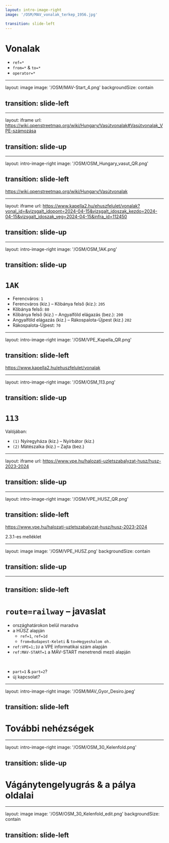 ```yaml
---
layout: intro-image-right
image: '/OSM/MAV_vonalak_terkep_1956.jpg'

transition: slide-left
---
```


# Vonalak

- `ref=*`
- `from=*` & `to=*`
- `operator=*`


---
layout: image
image: '/OSM/MAV-Start_4.png'
backgroundSize: contain

transition: slide-left
---


---
layout: iframe
url: https://wiki.openstreetmap.org/wiki/Hungary/Vasútvonalak#Vasútvonalak_VPE-számozása

transition: slide-up
---


---
layout: intro-image-right
image: '/OSM/OSM_Hungary_vasut_QR.png'

transition: slide-left
---

https://wiki.openstreetmap.org/wiki/Hungary/Vasútvonalak


---
layout: iframe
url: https://www.kapella2.hu/ehuszfelulet/vonalak?vonal_id=&vizsgalt_idopont=2024-04-15&vizsgalt_idoszak_kezdo=2024-04-15&vizsgalt_idoszak_veg=2024-04-15&infra_id=112450

transition: slide-up
---


---
layout: intro-image-right
image: '/OSM/OSM_1AK.png'

transition: slide-up
---

# `1AK`

- Ferencváros: `1`
- Ferencváros (kiz.) – Kőbánya felső (kiz.): `205`
- Kőbánya felső: `80`
- Kőbánya felső (kiz.) – Angyalföld elágazás (bez.): `200`
- Angyalföld elágazás (kiz.) – Rákospalota-Újpest (kiz.) `202`
- Rákospalota-Újpest: `70`


---
layout: intro-image-right
image: '/OSM/VPE_Kapella_QR.png'

transition: slide-left
---

https://www.kapella2.hu/ehuszfelulet/vonalak


---
layout: intro-image-right
image: '/OSM/OSM_113.png'

transition: slide-up
---

# `113`

Valójában:
- `(1)` Nyíregyháza (kiz.) – Nyírbátor (kiz.)
- `(2)` Mátészalka (kiz.) – Zajta (bez.)


---
layout: iframe
url: https://www.vpe.hu/halozati-uzletszabalyzat-husz/husz-2023-2024

transition: slide-up
---


---
layout: intro-image-right
image: '/OSM/VPE_HUSZ_QR.png'

transition: slide-left
---

https://www.vpe.hu/halozati-uzletszabalyzat-husz/husz-2023-2024

2.3.1-es melléklet


---
layout: image
image: '/OSM/VPE_HUSZ.png'
backgroundSize: contain

transition: slide-up
---


---
transition: slide-left
---

# `route=railway` – javaslat

- országhatárokon belül maradva
- a HÜSZ alapján
    - `ref=1`, `ref=1d`
    - `from=Budapest-Keleti` & `to=Hegyeshalom oh.`
- `ref:VPE=1;1U` a VPE informatikai szám alapján
- `ref:MAV-START=1` a MÁV-START menetrendi mező alapján

‎
- `part=1` & `part=2`?
- új kapcsolat?


---
layout: intro-image-right
image: '/OSM/MAV_Gyor_Desiro.jpeg'

transition: slide-left
---

# További nehézségek


---
layout: intro-image-right
image: '/OSM/OSM_30_Kelenfold.png'

transition: slide-up
---

# Vágánytengelyugrás & a pálya oldalai


---
layout: image
image: '/OSM/OSM_30_Kelenfold_edit.png'
backgroundSize: contain

transition: slide-left
---
